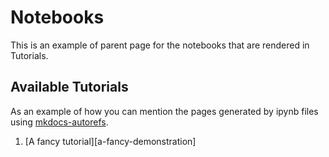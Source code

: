 # Notebooks

This is an example of parent page for the notebooks that are rendered in Tutorials.

## Available Tutorials

As an example of how you can mention the pages generated by ipynb files using [mkdocs-autorefs](https://github.com/mkdocstrings/autorefs).

1. [A fancy tutorial][a-fancy-demonstration]
